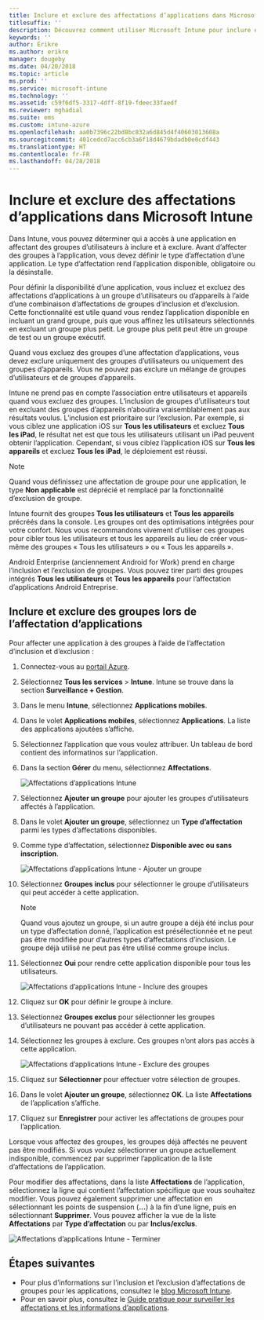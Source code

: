 ```yaml
---
title: Inclure et exclure des affectations d’applications dans Microsoft Intune
titlesuffix: ''
description: Découvrez comment utiliser Microsoft Intune pour inclure et exclure des affectations d’applications.
keywords: ''
author: Erikre
ms.author: erikre
manager: dougeby
ms.date: 04/20/2018
ms.topic: article
ms.prod: ''
ms.service: microsoft-intune
ms.technology: ''
ms.assetid: c59f6df5-3317-4dff-8f19-fdeec33faedf
ms.reviewer: mghadial
ms.suite: ems
ms.custom: intune-azure
ms.openlocfilehash: aa0b7396c22bd8bc832a6d845d4f40603013608a
ms.sourcegitcommit: 401cedcd7acc6cb3a6f18d4679bdadb0e0cdf443
ms.translationtype: HT
ms.contentlocale: fr-FR
ms.lasthandoff: 04/28/2018
---
```

# <a name="include-and-exclude-app-assignments-in-microsoft-intune"></a>Inclure et exclure des affectations d’applications dans Microsoft Intune

Dans Intune, vous pouvez déterminer qui a accès à une application en affectant des groupes d’utilisateurs à inclure et à exclure. Avant d’affecter des groupes à l’application, vous devez définir le type d’affectation d’une application. Le type d’affectation rend l’application disponible, obligatoire ou la désinstalle. 

Pour définir la disponibilité d’une application, vous incluez et excluez des affectations d’applications à un groupe d’utilisateurs ou d’appareils à l’aide d’une combinaison d’affectations de groupes d’inclusion et d’exclusion. Cette fonctionnalité est utile quand vous rendez l’application disponible en incluant un grand groupe, puis que vous affinez les utilisateurs sélectionnés en excluant un groupe plus petit. Le groupe plus petit peut être un groupe de test ou un groupe exécutif. 

Quand vous excluez des groupes d’une affectation d’applications, vous devez exclure uniquement des groupes d’utilisateurs ou uniquement des groupes d’appareils. Vous ne pouvez pas exclure un mélange de groupes d’utilisateurs et de groupes d’appareils. 

Intune ne prend pas en compte l’association entre utilisateurs et appareils quand vous excluez des groupes. L’inclusion de groupes d’utilisateurs tout en excluant des groupes d’appareils n’aboutira vraisemblablement pas aux résultats voulus. L’inclusion est prioritaire sur l’exclusion. Par exemple, si vous ciblez une application iOS sur **Tous les utilisateurs** et excluez **Tous les iPad**, le résultat net est que tous les utilisateurs utilisant un iPad peuvent obtenir l’application. Cependant, si vous ciblez l’application iOS sur **Tous les appareils** et excluez **Tous les iPad**, le déploiement est réussi.  

> [!NOTE]
> Quand vous définissez une affectation de groupe pour une application, le type **Non applicable** est déprécié et remplacé par la fonctionnalité d’exclusion de groupe. 
>
> Intune fournit des groupes **Tous les utilisateurs** et **Tous les appareils** précréés dans la console. Les groupes ont des optimisations intégrées pour votre confort. Nous vous recommandons vivement d’utiliser ces groupes pour cibler tous les utilisateurs et tous les appareils au lieu de créer vous-même des groupes « Tous les utilisateurs » ou « Tous les appareils ».  
>
> Android Enterprise (anciennement Android for Work) prend en charge l’inclusion et l’exclusion de groupes. Vous pouvez tirer parti des groupes intégrés **Tous les utilisateurs** et **Tous les appareils** pour l’affectation d’applications Android Entreprise. 


## <a name="include-and-exclude-groups-when-assigning-apps"></a>Inclure et exclure des groupes lors de l’affectation d’applications 
Pour affecter une application à des groupes à l’aide de l’affectation d’inclusion et d’exclusion :
1. Connectez-vous au [portail Azure](https://portal.azure.com).
2. Sélectionnez **Tous les services** > **Intune**. Intune se trouve dans la section **Surveillance + Gestion**.
3. Dans le menu **Intune**, sélectionnez **Applications mobiles**.
4. Dans le volet **Applications mobiles**, sélectionnez **Applications**. La liste des applications ajoutées s’affiche.
5. Sélectionnez l’application que vous voulez attribuer. Un tableau de bord contient des informatinos sur l’application. 
6. Dans la section **Gérer** du menu, sélectionnez **Affectations**. 

    ![Affectations d’applications Intune](./media/apps-inc-exl-01.png)
7. Sélectionnez **Ajouter un groupe** pour ajouter les groupes d’utilisateurs affectés à l’application. 
8. Dans le volet **Ajouter un groupe**, sélectionnez un **Type d’affectation** parmi les types d’affectations disponibles.
9. Comme type d’affectation, sélectionnez **Disponible avec ou sans inscription**.

    ![Affectations d’applications Intune - Ajouter un groupe](./media/apps-inc-exl-02.png)
10. Sélectionnez **Groupes inclus** pour sélectionner le groupe d’utilisateurs qui peut accéder à cette application.

    > [!NOTE]
    > Quand vous ajoutez un groupe, si un autre groupe a déjà été inclus pour un type d’affectation donné, l’application est présélectionnée et ne peut pas être modifiée pour d’autres types d’affectations d’inclusion. Le groupe déjà utilisé ne peut pas être utilisé comme groupe inclus.

11. Sélectionnez **Oui** pour rendre cette application disponible pour tous les utilisateurs.

    ![Affectations d’applications Intune - Inclure des groupes](./media/apps-inc-exl-03.png)
12. Cliquez sur **OK** pour définir le groupe à inclure.
13. Sélectionnez **Groupes exclus** pour sélectionner les groupes d’utilisateurs ne pouvant pas accéder à cette application. 
14. Sélectionnez les groupes à exclure. Ces groupes n’ont alors pas accès à cette application.

    ![Affectations d’applications Intune - Exclure des groupes](./media/apps-inc-exl-04.png)
15. Cliquez sur **Sélectionner** pour effectuer votre sélection de groupes.
16. Dans le volet **Ajouter un groupe**, sélectionnez **OK**. La liste **Affectations** de l’application s’affiche.
17. Cliquez sur **Enregistrer** pour activer les affectations de groupes pour l’application.

Lorsque vous affectez des groupes, les groupes déjà affectés ne peuvent pas être modifiés. Si vous voulez sélectionner un groupe actuellement indisponible, commencez par supprimer l’application de la liste d’affectations de l’application. 

Pour modifier des affectations, dans la liste **Affectations** de l’application, sélectionnez la ligne qui contient l’affectation spécifique que vous souhaitez modifier. Vous pouvez également supprimer une affectation en sélectionnant les points de suspension (**...**) à la fin d’une ligne, puis en sélectionnant **Supprimer**. Vous pouvez afficher la vue de la liste **Affectations** par **Type d’affectation** ou par **Inclus/exclus**.

![Affectations d’applications Intune - Terminer](./media/apps-inc-exl-05.png)

## <a name="next-steps"></a>Étapes suivantes

- Pour plus d’informations sur l’inclusion et l’exclusion d’affectations de groupes pour les applications, consultez le [blog Microsoft Intune](https://aka.ms/new_app_assignment_process).
- Pour en savoir plus, consultez le [Guide pratique pour surveiller les affectations et les informations d’applications](apps-monitor.md).
